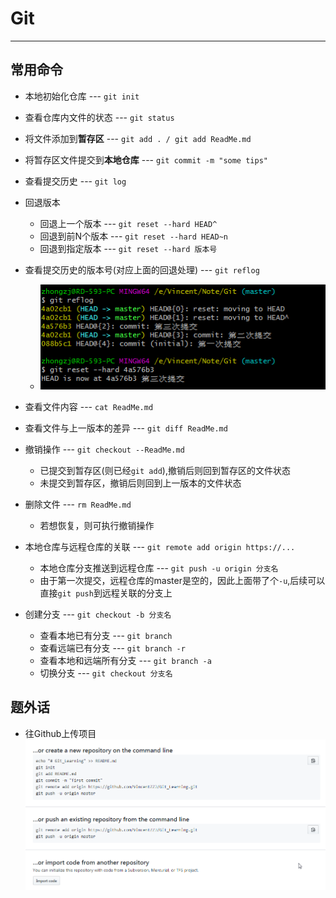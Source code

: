 # Git #
----
## 常用命令 ##
+	本地初始化仓库 ---  `git init`
+	查看仓库内文件的状态 ---  `git status`
+	将文件添加到**暂存区** ---  `git add . / git add ReadMe.md`
+	将暂存区文件提交到**本地仓库** ---  `git commit -m "some tips"`
+	查看提交历史 ---  `git log`
+	回退版本
	+	回退上一个版本 --- `git reset --hard HEAD^`
	+	回退到前N个版本 --- `git reset --hard HEAD~n`
	+	回退到指定版本 --- `git reset --hard 版本号`

+	查看提交历史的版本号(对应上面的回退处理)	--- `git reflog`  
	+	![](./img/reset.png)

+	查看文件内容 --- `cat ReadMe.md` 
+	查看文件与上一版本的差异 --- `git diff ReadMe.md`
+	撤销操作 --- `git checkout --ReadMe.md`
	+	已提交到暂存区(则已经`git add`),撤销后则回到暂存区的文件状态
	+	未提交到暂存区，撤销后则回到上一版本的文件状态

+	删除文件 --- `rm ReadMe.md`
	+	若想恢复，则可执行撤销操作

+	本地仓库与远程仓库的关联 --- `git remote add origin https://...`
	+	本地仓库分支推送到远程仓库 --- `git push -u origin 分支名`
	+	由于第一次提交，远程仓库的master是空的，因此上面带了个`-u`,后续可以直接`git push`到远程关联的分支上

+	创建分支 --- `git checkout -b 分支名`
	+	查看本地已有分支 --- `git branch`
	+	查看远端已有分支 --- `git branch -r`
	+	查看本地和远端所有分支 --- `git branch -a`
	+	切换分支 --- `git checkout 分支名`
## 题外话 ##
+	往Github上传项目
![](./img/how_to_upload.png)